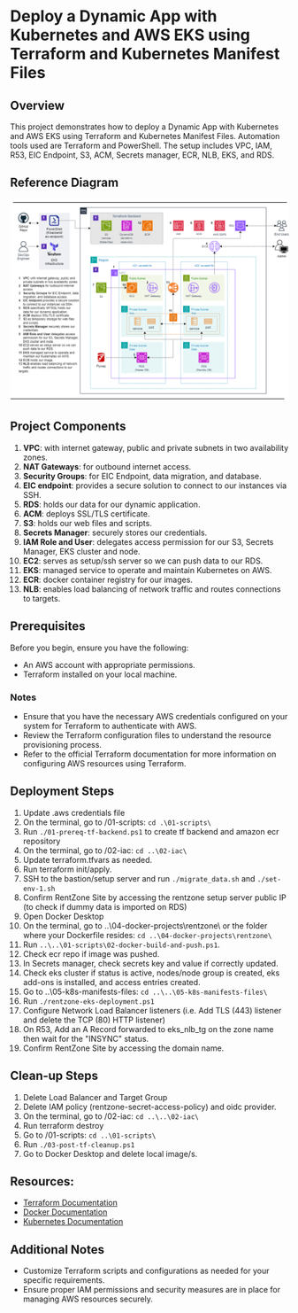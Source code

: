 # Deploy a Dynamic App with Kubernetes and AWS EKS using Terraform and Kubernetes Manifest Files


## Overview

This project demonstrates how to deploy a Dynamic App with Kubernetes and AWS EKS using Terraform and Kubernetes Manifest Files. Automation tools used are Terraform and PowerShell. The setup includes VPC, IAM, R53, EIC Endpoint, S3, ACM, Secrets manager, ECR, NLB, EKS, and RDS.


## Reference Diagram
![Reference Diagram](images/deploy-a-dynamic-app-with-k8s-and-aws-eks.png)

## Project Components

1. **VPC**: with internet gateway, public and private subnets in two availability zones.
2. **NAT Gateways**: for outbound internet access.
3. **Security Groups**: for EIC Endpoint, data migration, and database.
4. **EIC endpoint**: provides a secure solution to connect to our instances via SSH.
5. **RDS**: holds our data for our dynamic application.
6. **ACM**: deploys SSL/TLS certificate.
7. **S3**: holds our web files and scripts.
8. **Secrets Manager**: securely stores our credentials.
9. **IAM Role and User**: delegates access permission for our S3, Secrets Manager, EKS cluster and node.
10. **EC2**: serves as setup/ssh server so we can push data to our RDS.
11. **EKS**: managed service to operate and maintain Kubernetes on AWS.
12. **ECR**: docker container registry for our images.
13. **NLB**: enables load balancing of network traffic and routes connections to targets.


## Prerequisites

Before you begin, ensure you have the following:

- An AWS account with appropriate permissions.
- Terraform installed on your local machine.


### Notes

- Ensure that you have the necessary AWS credentials configured on your system for Terraform to authenticate with AWS.
- Review the Terraform configuration files to understand the resource provisioning process.
- Refer to the official Terraform documentation for more information on configuring AWS resources using Terraform.

## Deployment Steps

1. Update .aws credentials file
2. On the terminal, go to /01-scripts: `cd .\01-scripts\`
3. Run `./01-prereq-tf-backend.ps1` to create tf backend and amazon ecr repository
4. On the terminal, go to /02-iac: `cd ..\02-iac\`
5. Update terraform.tfvars as needed.
6. Run terraform init/apply.
7. SSH to the bastion/setup server and run `./migrate_data.sh` and `./set-env-1.sh`
8. Confirm RentZone Site by accessing the rentzone setup server public IP (to check if dummy data is imported on RDS)
9. Open Docker Desktop
10. On the terminal, go to  ..\04-docker-projects\rentzone\ or the folder where your Dockerfile resides: `cd ..\04-docker-projects\rentzone\`
11. Run `..\..\01-scripts\02-docker-build-and-push.ps1`. 
12. Check ecr repo if image was pushed.
13. In Secrets manager, check secrets key and value if correctly updated.
14. Check eks cluster if status is active, nodes/node group is created, eks add-ons is installed, and access entries created.
15. Go to ..\05-k8s-manifests-files\: `cd ..\..\05-k8s-manifests-files\`
16. Run `./rentzone-eks-deployment.ps1`
17. Configure Network Load Balancer listeners (i.e. Add TLS (443) listener and delete the TCP (80) HTTP listener)
18. On R53, Add an A Record forwarded to eks_nlb_tg  on the zone name then wait for the "INSYNC" status. 
19. Confirm RentZone Site by accessing the domain name.

## Clean-up Steps

1. Delete Load Balancer and Target Group
2. Delete IAM policy (rentzone-secret-access-policy) and oidc provider.
3. On the terminal, go to /02-iac: `cd ..\..\02-iac\`
4. Run terraform destroy
5. Go to /01-scripts: `cd ..\01-scripts\`
6. Run `./03-post-tf-cleanup.ps1`
7. Go to Docker Desktop and delete local image/s.

## Resources:
- [Terraform Documentation](https://www.terraform.io/docs/index.html)
- [Docker Documentation](https://docs.docker.com/get-started/)
- [Kubernetes Documentation](https://kubernetes.io/docs/home/)


## Additional Notes
- Customize Terraform scripts and configurations as needed for your specific requirements.
- Ensure proper IAM permissions and security measures are in place for managing AWS resources securely.
